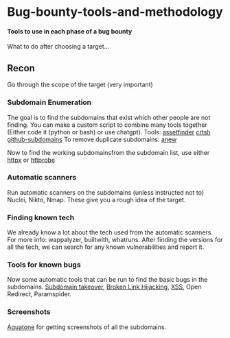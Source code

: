 # Bug-bounty-tools-and-methodology
#### Tools to use in each phase of a bug bounty

What to do after choosing a target...

## Recon

Go through the scope of the target (very important)


### Subdomain Enumeration 
The goal is to find the subdomains that exist which other people are not finding.
You can make a custom script to combine many tools together (Either code it (python or bash) or use chatgpt).
Tools:
[assetfinder](https://github.com/tomnomnom/assetfinder.git)
[crtsh](https://github.com/YashGoti/crtsh.git)
[github-subdomains](https://github.com/gwen001/github-subdomains.git)
To remove duplicate subdomains: [anew](https://github.com/tomnomnom/anew.git)

Now to find the working subdomainsfrom the subdomain list, use either [httpx](https://github.com/projectdiscovery/httpx.git) or [httprobe](https://github.com/tomnomnom/httprobe.git)


### Automatic scanners
Run automatic scanners on the subdomains (unless instructed not to) Nuclei, Nikto, Nmap. These give you a rough idea of the target.

### Finding known tech
We already know a lot about the tech used from the automatic scanners. For more info: wappalyzer, builtwith, whatruns. After finding the versions for all the tech, we can search for any known vulnerabilities and report it.

### Tools for known bugs
Now some automatic tools that can be run to find the basic bugs in the subdomains. [Subdomain takeover](https://github.com/PentestPad/subzy.git), [Broken Link Hijacking](https://github.com/utkusen/socialhunter.git), [XSS](https://github.com/devanshbatham/ParamSpider.git), Open Redirect, Paramspider.

### Screenshots
[Aquatone](https://github.com/michenriksen/aquatone.git) for getting screenshots of all the subdomains.

